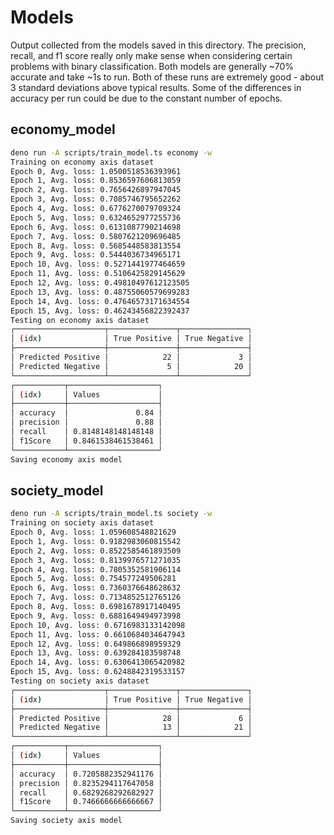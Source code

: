 # Models

Output collected from the models saved in this directory. The precision, recall,
and f1 score really only make sense when considering certain problems with
binary classification. Both models are generally ~70% accurate and take ~1s to
run. Both of these runs are extremely good - about 3 standard deviations above
typical results. Some of the differences in accuracy per run could be due to the
constant number of epochs.

## economy_model

```bash
deno run -A scripts/train_model.ts economy -w
Training on economy axis dataset
Epoch 0, Avg. loss: 1.0500518536393961
Epoch 1, Avg. loss: 0.8536597606813059
Epoch 2, Avg. loss: 0.7656426897947045
Epoch 3, Avg. loss: 0.7085746795652262
Epoch 4, Avg. loss: 0.6776270079709324
Epoch 5, Avg. loss: 0.6324652977255736
Epoch 6, Avg. loss: 0.6131087790214698
Epoch 7, Avg. loss: 0.5807621209696485
Epoch 8, Avg. loss: 0.5685448583813554
Epoch 9, Avg. loss: 0.5444036734965171
Epoch 10, Avg. loss: 0.5271441977464659
Epoch 11, Avg. loss: 0.5106425829145629
Epoch 12, Avg. loss: 0.49810497612123505
Epoch 13, Avg. loss: 0.48755060579699283
Epoch 14, Avg. loss: 0.47646573171634554
Epoch 15, Avg. loss: 0.46243456822392437
Testing on economy axis dataset
┌────────────────────┬───────────────┬───────────────┐
│ (idx)              │ True Positive │ True Negative │
├────────────────────┼───────────────┼───────────────┤
│ Predicted Positive │            22 │             3 │
│ Predicted Negative │             5 │            20 │
└────────────────────┴───────────────┴───────────────┘
┌───────────┬────────────────────┐
│ (idx)     │ Values             │
├───────────┼────────────────────┤
│ accuracy  │               0.84 │
│ precision │               0.88 │
│ recall    │ 0.8148148148148148 │
│ f1Score   │ 0.8461538461538461 │
└───────────┴────────────────────┘
Saving economy axis model
```

## society_model

```bash
deno run -A scripts/train_model.ts society -w
Training on society axis dataset
Epoch 0, Avg. loss: 1.059608548821629
Epoch 1, Avg. loss: 0.9182983060815542
Epoch 2, Avg. loss: 0.8522585461893509
Epoch 3, Avg. loss: 0.8139976571271035
Epoch 4, Avg. loss: 0.7805352581906114
Epoch 5, Avg. loss: 0.754577249506281
Epoch 6, Avg. loss: 0.7360376648628632
Epoch 7, Avg. loss: 0.7134852512765126
Epoch 8, Avg. loss: 0.6981678917140495
Epoch 9, Avg. loss: 0.6881649494973998
Epoch 10, Avg. loss: 0.6716983133142098
Epoch 11, Avg. loss: 0.6610684034647943
Epoch 12, Avg. loss: 0.649866898959329
Epoch 13, Avg. loss: 0.639284183598748
Epoch 14, Avg. loss: 0.6306413065420982
Epoch 15, Avg. loss: 0.6248842319533157
Testing on society axis dataset
┌────────────────────┬───────────────┬───────────────┐
│ (idx)              │ True Positive │ True Negative │
├────────────────────┼───────────────┼───────────────┤
│ Predicted Positive │            28 │             6 │
│ Predicted Negative │            13 │            21 │
└────────────────────┴───────────────┴───────────────┘
┌───────────┬────────────────────┐
│ (idx)     │ Values             │
├───────────┼────────────────────┤
│ accuracy  │ 0.7205882352941176 │
│ precision │ 0.8235294117647058 │
│ recall    │ 0.6829268292682927 │
│ f1Score   │ 0.7466666666666667 │
└───────────┴────────────────────┘
Saving society axis model
```
